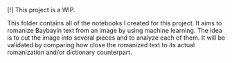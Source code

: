 [!] This project is a WIP.

This folder contains all of the notebooks I created for this project. It aims to romanize Baybayin text from an image by using machine learning. The idea is to cut the image into several pieces and to analyze each of them. It will be validated by comparing how close the romanized text to its actual romanization and/or dictionary counterpart.
